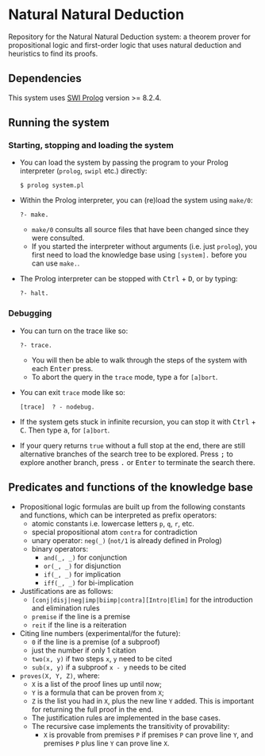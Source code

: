 # Natural Natural Deduction
Repository for the Natural Natural Deduction system: a theorem prover for propositional logic and first-order logic that uses natural deduction and heuristics to find its proofs.

## Dependencies
This system uses [SWI Prolog](https://www.swi-prolog.org/download/stable) version >= 8.2.4.

## Running the system
### Starting, stopping and loading the system
* You can load the system by passing the program to your Prolog interpreter (`prolog`, `swipl` etc.) directly:

      $ prolog system.pl

* Within the Prolog interpreter, you can (re)load the system using `make/0`:

      ?- make.

    * `make/0` consults all source files that have been changed since they were consulted.
    * If you started the interpreter without arguments (i.e. just `prolog`), you first need to load the knowledge base using `[system].` before you can use `make.`.

* The Prolog interpreter can be stopped with <kbd>Ctrl</kbd> + <kbd>D</kbd>, or by typing:

      ?- halt.

### Debugging

* You can turn on the trace like so:

      ?- trace.

    * You will then be able to walk through the steps of the system with each <kbd>Enter</kbd> press.
    * To abort the query in the `trace` mode, type <kbd>a</kbd> for `[a]bort`.

* You can exit `trace` mode like so:

      [trace]  ? - nodebug.

* If the system gets stuck in infinite recursion, you can stop it with <kbd>Ctrl</kbd> + <kbd>C</kbd>. Then type <kbd>a</kbd>, for `[a]bort`.

* If your query returns `true` without a full stop at the end, there are still alternative branches of the search tree to be explored. Press <kbd>;</kbd> to explore another branch, press <kbd>.</kbd> or <kbd>Enter</kbd> to terminate the search there.

## Predicates and functions of the knowledge base

* Propositional logic formulas are built up from the following constants and functions, which can be interpreted as prefix operators:
  * atomic constants i.e. lowercase letters `p`, `q`, `r`, etc.
  * special propositional atom `contra` for contradiction
  * unary operator: `neg(_)` (`not/1` is already defined in Prolog)
  * binary operators: 
    * `and(_, _)` for conjunction
    * `or(_, _)` for disjunction
    * `if(_, _)` for implication
    * `iff(_, _)` for bi-implication
* Justifications are as follows:
  * `[conj|disj|neg|imp|biimp|contra][Intro|Elim]` for the introduction and elimination rules
  * `premise` if the line is a premise
  * `reit` if the line is a reiteration
* Citing line numbers (experimental/for the future):
  * `0` if the line is a premise (of a subproof)
  * just the number if only 1 citation
  * `two(x, y)` if two steps `x`, `y` need to be cited
  * `sub(x, y)` if a subproof `x - y` needs to be cited
* `proves(X, Y, Z)`, where:
    * `X` is a list of the proof lines up until now;
    * `Y` is a formula that can be proven from `X`;
    * `Z` is the list you had in `X`, plus the new line `Y` added. This is important for returning the full proof in the end.
    * The justification rules are implemented in the base cases.
    * The recursive case implements the transitivity of provability:
        * `X` is provable from premises `P` if premises `P` can prove line `Y`, and premises `P` plus line `Y` can prove line `X`.
